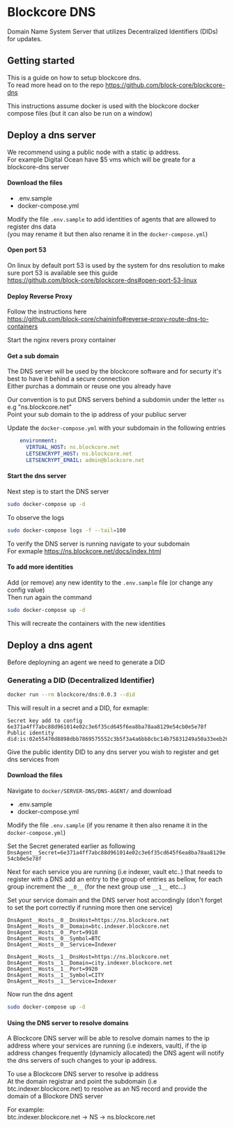# Blockcore DNS

Domain Name System Server that utilizes Decentralized Identifiers (DIDs) for updates.  

## Getting started

This is a guide on how to setup blockcore dns.   
To read more head on to the repo https://github.com/block-core/blockcore-dns

This instructions assume docker is used with the blockcore docker compose files (but it can also be run on a window)

## Deploy a dns server

We recommend using a public node with a static ip address.  
For example Digital Ocean have $5 vms which will be greate for a blockcore-dns server

#### Download the files 

- .env.sample
- docker-compose.yml

Modify the file `.env.sample` to add identities of agents that are allowed to register dns data  
(you may rename it but then also rename it in the `docker-compose.yml`)

#### Open port 53

On linux by default port 53 is used by the system for dns resolution to make sure port 53 is available see this guide  
https://github.com/block-core/blockcore-dns#open-port-53-linux

#### Deploy Reverse Proxy

Follow the instructions here  
https://github.com/block-core/chaininfo#reverse-proxy-route-dns-to-containers

Start the nginx revers proxy container

#### Get a sub domain

The DNS server will be used by the blockcore software and for securty it's best to have it behind a secure connection  
Either purchas a dommain or reuse one you already have

Our convention is to put DNS servers behind a subdomin under the letter `ns` e.g "ns.blockcore.net"  
Point your sub domain to the ip address of your publiuc server

Update the `docker-compose.yml` with your subdomain in the following entries

```yml
    environment:
      VIRTUAL_HOST: ns.blockcore.net
      LETSENCRYPT_HOST: ns.blockcore.net
      LETSENCRYPT_EMAIL: admin@blockcore.net
```

#### Start the dns server
Next step is to start the DNS server

```sh
sudo docker-compose up -d
``` 

To observe the logs 
```sh
sudo docker-compose logs -f --tail=100
``` 

To verify the DNS server is running navigate to your subdomain  
For exmaple https://ns.blockcore.net/docs/index.html

#### To add more identities 

Add (or remove) any new identity to the `.env.sample` file (or change any config value)  
Then run again the command

```sh
sudo docker-compose up -d
``` 

This will recreate the containers with the new identities

## Deploy a dns agent

Before deployning an agent we need to generate a DID

### Generating a DID (Decentralized Identifier)

```sh
docker run --rm blockcore/dns:0.0.3 --did
```

This will result in a secret and a DID, for exmaple:

```
Secret key add to config 6e371a4ff7abc88d961014e02c3e6f35cd645f6ea8ba78aa8129e54cb0e5e78f
Public identity did:is:02e55470d8898dbb7869575552c3b5f3a4a6bb8cbc14b75831249a50a33eeb2625
```

Give the public identity DID to any dns server you wish to register and get dns services from  

#### Download the files 

Navigate to `docker/SERVER-DNS/DNS-AGENT/` and download

- .env.sample
- docker-compose.yml

Modify the file `.env.sample` (if you rename it then also rename it in the `docker-compose.yml`)   

Set the Secret generated earlier as following `DnsAgent__Secret=6e371a4ff7abc88d961014e02c3e6f35cd645f6ea8ba78aa8129e54cb0e5e78f`

Next for each service you are running (i.e indexer, vault etc..) that needs to register with a DNS add an entry to the group of entries as bellow, for each group increment the `__0__` (for the next group use `__1__` etc...)

Set your service domain and the DNS server host accordingly (don't forget to set the port correctly if running more then one service)

```
DnsAgent__Hosts__0__DnsHost=https://ns.blockcore.net
DnsAgent__Hosts__0__Domain=btc.indexer.blockcore.net
DnsAgent__Hosts__0__Port=9910
DnsAgent__Hosts__0__Symbol=BTC
DnsAgent__Hosts__0__Service=Indexer

DnsAgent__Hosts__1__DnsHost=https://ns.blockcore.net
DnsAgent__Hosts__1__Domain=city.indexer.blockcore.net
DnsAgent__Hosts__1__Port=9920
DnsAgent__Hosts__1__Symbol=CITY
DnsAgent__Hosts__1__Service=Indexer
```

Now run the dns agent
```sh
sudo docker-compose up -d
``` 

#### Using the DNS server to resolve domains

A Blockcore DNS server will be able to resolve domain names to the ip address where your services are running (i.e indexers, vault), if the ip address changes frequently (dynamicly allocated) the DNS agent will notify the dns servers of such changes to your ip address.  

To use a Blockcore DNS server to resolve ip address  
At the domain registrar and point the subdomain (i.e btc.indexer.blockcore.net) to resolve as an NS record and provide the domain of a Blockore DNS server  

For example:  
btc.indexer.blockcore.net -> NS -> ns.blockcore.net

